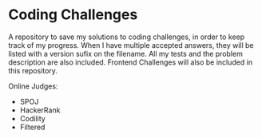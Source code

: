# Coding Challenges

A repository to save my solutions to coding challenges, in order to keep track of my progress. 
When I have multiple accepted answers, they will be listed with a version sufix on the filename.
All my tests and the problem description are also included. Frontend Challenges will also be included in this repository.

Online Judges:
- SPOJ
- HackerRank
- Codility
- Filtered

